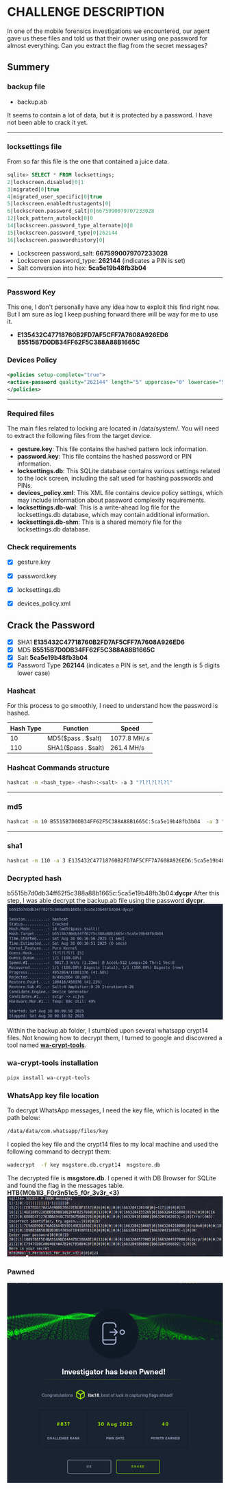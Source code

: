 # CHALLENGE DESCRIPTION

In one of the mobile forensics investigations we encountered, our agent gave us these files and told us that their owner using one password for almost everything. Can you extract the flag from the secret messages?

## Summery

### backup file

- backup.ab

It seems to contain a lot of data, but it is protected by a password. I have not been able to crack it yet.

---

### locksettings file

From so far this file is the one that contained a juice data.

```sql
sqlite> SELECT * FROM locksettings;
2|lockscreen.disabled|0|1
3|migrated|0|true
4|migrated_user_specific|0|true
5|lockscreen.enabledtrustagents|0|
6|lockscreen.password_salt|0|6675990079707233028
12|lock_pattern_autolock|0|0
14|lockscreen.password_type_alternate|0|0
15|lockscreen.password_type|0|262144
16|lockscreen.passwordhistory|0|
```

- Lockscreen password_salt: **6675990079707233028**
- Lockscreen password_type: **262144** (indicates a PIN is set)
- Salt conversion into hex: **5ca5e19b48fb3b04**

---

### Password Key

This one, I don't personally have any idea how to exploit this find right now. But I am sure as log I keep pushing forward there will be way for me to use it.

- **E135432C47718760B2FD7AF5CFF7A7608A926ED6 B5515B7D0DB34FF62F5C388A88B1665C**

### Devices Policy

```xml
<policies setup-complete="true">
<active-password quality="262144" length="5" uppercase="0" lowercase="5" letters="5" numeric="0" symbols="0" nonletter="0" />
</policies>
```

---

### Required files

The main files related to locking are located in /data/system/. You will need to extract the following files from the target device.

- **gesture.key**: This file contains the hashed pattern lock information.
- **password.key**: This file contains the hashed password or PIN information.
- **locksettings.db**: This SQLite database contains various settings related to the lock screen, including the salt used for hashing passwords and PINs.
- **devices_policy.xml**: This XML file contains device policy settings, which may include information about password complexity requirements.
- **locksettings.db-wal**: This is a write-ahead log file for the locksettings.db database, which may contain additional information.
- **locksettings.db-shm**: This is a shared memory file for the locksettings.db database.

### Check requirements

- [x] gesture.key

- [x] password.key

- [x] locksettings.db

- [x] devices_policy.xml

## Crack the Password

- [x] SHA1 **E135432C47718760B2FD7AF5CFF7A7608A926ED6**
- [x] MD5 **B5515B7D0DB34FF62F5C388A88B1665C**
- [x] Salt **5ca5e19b48fb3b04**
- [x] Password Type **262144** (indicates a PIN is set, and the length is 5 digits lower case)

### Hashcat

For this process to go smoothly, I need to understand how the password is hashed.

|Hash Type |Function           |Speed        |
|----------|-------------------|-------------|
|10        |MD5($pass . $salt) | 1077.8 MH/.s|
|110       |SHA1($pass . $salt)| 261.4 MH/s  |

### Hashcat Commands structure

```bash
hashcat -m <hash_type> <hash>:<salt> -a 3 "?l?l?l?l?l"
```

---

### md5

```bash
hashcat -m 10 B5515B7D0DB34FF62F5C388A88B1665C:5ca5e19b48fb3b04  -a 3 "?l?l?l?l?l"
```

---

### sha1

```bash
hashcat -m 110 -a 3 E135432C47718760B2FD7AF5CFF7A7608A926ED6:5ca5e19b48fb3b04 "?l?l?l?l?l"  
```

### Decrypted hash

b5515b7d0db34ff62f5c388a88b1665c:5ca5e19b48fb3b04:**dycpr**
After  this step, I was able decrypt the backup.ab file using the password **dycpr**.
![alt](images/hashcat.png)

Within the backup.ab folder, I stumbled upon several whatsapp crypt14 files. Not knowing how to decrypt them, I turned to google and discovered a tool named  **[wa-crypt-tools](https://github.com/ElDavoo/wa-crypt-tools)**.

### wa-crypt-tools installation

```bash
pipx install wa-crypt-tools
```

### WhatsApp key file location

To decrypt WhatsApp messages, I need the key file, which is located in the path below:

```bash
/data/data/com.whatsapp/files/key
```

I copied the key file and the crypt14 files to my local machine and used the following command to decrypt them:

```bash
wadecrypt  -f key msgstore.db.crypt14  msgstore.db
```

The decrypted file is **msgstore.db**. I opened it with DB Browser for SQLite and found the flag in the messages table.
**HTB{M0b1l3_F0r3n51c5_f0r_3v3r_<3}**
![alt](images/flag.png)

### Pawned

![alt](images/pawned.png)